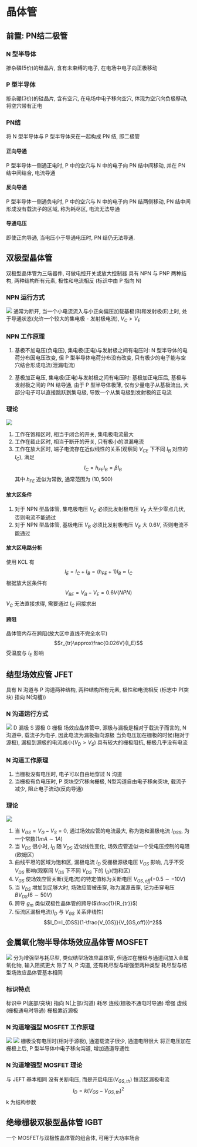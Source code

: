 # 晶体管
## 前置: PN结二极管
### N 型半导体
掺杂磷(5价)的硅晶片, 含有未束缚的电子, 在电场中电子向正极移动

### P 型半导体
掺杂硼(3价)的硅晶片, 含有空穴, 在电场中电子移向空穴, 体现为空穴向负极移动, 将空穴带有正电

### PN结
将 N 型半导体与 P 型半导体夹在一起构成 PN 结, 即二极管

#### 正向导通
P 型半导体一侧通正电时, P 中的空穴与 N 中的电子向 PN 结中间移动, 并在 PN 结中间结合, 电流导通

#### 反向导通
P 型半导体一侧通负电时, P 中的空穴与 N 中的电子向 PN 结两侧移动, PN 结中间形成没有载流子的区域, 称为耗尽区, 电流无法导通

#### 导通电压
即使正向导通, 当电压小于导通电压时, PN 结仍无法导通. 

## 双极型晶体管
双极型晶体管为三端器件, 可做电控开关或放大控制器
具有 NPN 与 PNP 两种结构, 两种结构所有元素, 极性和电流相反
(标识中由 P 指向 N)

### NPN 运行方式
![](./transisitor_src/npn.png)
通常为断开, 当一个小电流流入与小正向偏压加载基极(B)和发射极(E)上时, 处于导通状态(允许一个较大的集电极 - 发射极电流), $V_C>V_E$

### NPN 工作原理
1. 基极不加电压(负电压), 集电极(正电)与发射极之间有电压时:
N 型半导体的电荷分布因电压改变, 但 P 型半导体电荷分布没有改变, 只有极少的电子能与空穴结合形成电流(泄漏电流)

2. 基极加正电压, 集电极(正电)与发射极之间有电压时:
基极加正电压后, 基极与发射极之间的 PN 结导通, 由于 P 型半导体极薄, 仅有少量电子从基极流出, 大部分电子可以直接跳跃到集电极, 导致一个从集电极到发射极的正电流

### 理论
![](./transisitor_src/ic_vce.webp)
1. 工作在饱和区时, 相当于闭合的开关, 集电极电流最大
2. 工作在截止区时, 相当于断开的开关, 只有极小的泄漏电流
3. 工作在放大区时, 端子电流存在近似线性的关系(观察同 $V_{CE}$ 下不同 $I_B$ 对应的 $I_C$), 满足
$$I_C=h_{FE}I_B=\beta I_B$$
其中 $h_{FE}$ 近似为常数, 通常范围为 $(10,500)$

#### 放大区条件
1. 对于 NPN 型晶体管, 集电极电压 $V_C$ 必须比发射极电压 $V_E$ 大至少零点几伏, 否则电流不能通过
2. 对于 NPN 型晶体管, 基极电压 $V_B$ 必须比发射极电压 $V_E$ 大 $0.6V$, 否则电流不能通过

#### 放大区电路分析
使用 KCL 有
$$I_E=I_C+I_B=(h_{FE}+1)I_B\approx I_C$$
根据放大区条件有
$$V_{BE}=V_B-V_E=0.6V(NPN)$$
$V_C$ 无法直接求得, 需要通过 $I_C$ 间接求出

#### 跨阻
晶体管内存在跨阻(放大区中直线不完全水平) $$r_{tr}\approx\frac{0.026V}{I_E}$$
受温度与 $I_E$ 影响

## 结型场效应管 JFET
具有 N 沟道与 P 沟道两种结构, 两种结构所有元素, 极性和电流相反
(标志中 P(突块) 指向 N(沟槽))

### N 沟道运行方式
![](./transisitor_src/jfet.jfif)
D 漏极 S 源极 G 栅极
场效应晶体管中, 源极与漏极是相对于载流子而言的, N 沟道中, 载流子为电子, 因此电流为漏极指向源极
当负电压加在栅极的时候(相对于源极), 漏极到源极的电流减小($V_D>V_S$)
具有较大的栅极阻抗, 栅极几乎没有电流

### N 沟道工作原理
1. 当栅极没有电压时, 电子可以自由地穿过 N 沟道
2. 当栅极有负电压时, P 突块空穴移向栅极, N型沟道自由电子移向突块, 载流子减少, 阻止电子流动(反向导通)

### 理论
![](./transisitor_src/Id_Ugs.webp)
1. 当 $V_{GS}=V_G-V_S=0$, 通过场效应管的电流最大, 称为饱和漏极电流 $I_{DSS}$, 为一个常数($1mA\sim1A$)
2. 当 $V_{DS}$ 很小时, $I_D$ 随 $V_{DS}$ 近似线性变化, 场效应管近似一个受电压控制的电阻(欧姆区)
3. 曲线平坦的区域为饱和区, 漏极电流 $I_D$ 受栅极源极电压 $V_{GS}$ 影响, 几乎不受 $V_{DS}$ 影响(观察同 $V_{DS}$ 下不同 $V_{DS}$ 下的 $I_D$)(饱和区)
4. $V_{GS}$ 使场效应管关断(无电流)的特定值称为关断电压 $V_{GS,off}$($-0.5\sim-10V$)
5. 当 $V_{DS}$ 增加到足够大时, 场效应管被击穿, 称为漏源击穿, 记为击穿电压 $BV_{DS}$($6\sim50V$)
6. 跨导 $g_m$ 类似双极性晶体管的跨导($\frac{1}{R_{tr}}$)
7. 恒流区漏极电流($I_D$ 与 $V_{GS}$ 关系非线性) $$I_D=I_{DSS}(1-\frac{V_{GS}}{V_{GS,off}})^2$$

## 金属氧化物半导体场效应晶体管 MOSFET
![](./transisitor_src/mos_sign.png)
分为增强型与耗尽型, 类似结型场效应晶体管, 但通过在栅极与通道间加入金属氧化物, 输入阻抗更大
除了 N, P 沟道, 还有耗尽型与增强型两种类型
耗尽型与结型场效应晶体管基本相同

### 标识特点
标识中 P(底部/突块) 指向 N(上部/沟道)
耗尽 连线(栅极不通电时导通) 增强 虚线(栅极通电时导通)
栅极靠近源极

### N 沟道增强型 MOSFET 工作原理
![](/transisitor_src/n_mos.jpg)
![](./transisitor_src/moseft_n_enh.png)
栅极没有电压时(相对于源极), 通道载流子很少, 通道电阻很大
将正电压加在栅极上后, P 型半导体中电子移向沟道, 增加通道导通性

### N 沟道增强型 MOSFET 理论
与 JEFT 基本相同
没有关断电压, 而是开启电压($V_{GS,th}$)
恒流区漏极电流 $$I_D=k(V_{GS}-V_{GS,th})^2$$
k 为结构参数

## 绝缘栅极双极型晶体管 IGBT
一个 MOSFET与双极性晶体管的组合体, 可用于大功率场合